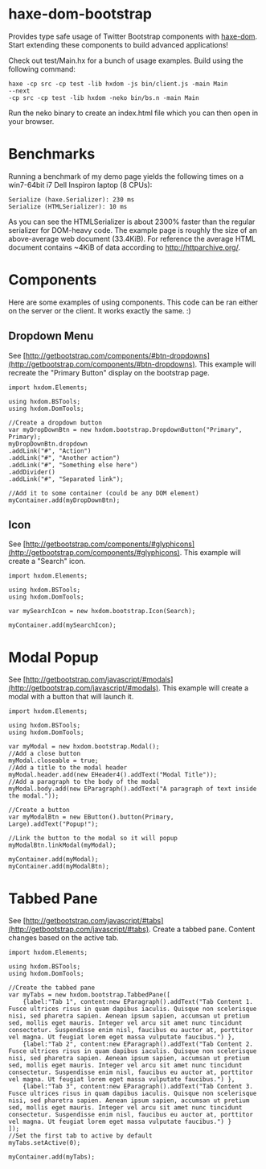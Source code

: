 haxe-dom-bootstrap
==================

Provides type safe usage of Twitter Bootstrap components with [haxe-dom](https://github.com/Blank101/haxe-dom). Start extending these components to build advanced applications!

Check out test/Main.hx for a bunch of usage examples. Build using the following command:

	haxe -cp src -cp test -lib hxdom -js bin/client.js -main Main
	--next
	-cp src -cp test -lib hxdom -neko bin/bs.n -main Main

Run the neko binary to create an index.html file which you can then open in your browser.

Benchmarks
==========

Running a benchmark of my demo page yields the following times on a win7-64bit i7 Dell Inspiron laptop (8 CPUs):

	Serialize (haxe.Serializer): 230 ms
	Serialize (HTMLSerializer): 10 ms

As you can see the HTMLSerializer is about 2300% faster than the regular serializer for DOM-heavy code. The example page is roughly the size of an above-average web document (33.4KiB). For reference the average HTML document contains ~4KiB of data according to http://httparchive.org/.

Components
==========

Here are some examples of using components. This code can be ran either on the server or the client. It works exactly the same. :)

Dropdown Menu
-------------

See [http://getbootstrap.com/components/#btn-dropdowns](http://getbootstrap.com/components/#btn-dropdowns). This example will recreate the "Primary Button" display on the bootstrap page.

	import hxdom.Elements;
	
	using hxdom.BSTools;
	using hxdom.DomTools;
	
	//Create a dropdown button
	var myDropDownBtn = new hxdom.bootstrap.DropdownButton("Primary", Primary);
	myDropDownBtn.dropdown
	.addLink("#", "Action")
	.addLink("#", "Another action")
	.addLink("#", "Something else here")
	.addDivider()
	.addLink("#", "Separated link");
	
	//Add it to some container (could be any DOM element)
	myContainer.add(myDropDownBtn);

Icon
----

See [http://getbootstrap.com/components/#glyphicons](http://getbootstrap.com/components/#glyphicons). This example will create a "Search" icon.

	import hxdom.Elements;
	
	using hxdom.BSTools;
	using hxdom.DomTools;
	
	var mySearchIcon = new hxdom.bootstrap.Icon(Search);
	
	myContainer.add(mySearchIcon);

Modal Popup
===========

See [http://getbootstrap.com/javascript/#modals](http://getbootstrap.com/javascript/#modals). This example will create a modal with a button that will launch it.

	import hxdom.Elements;
	
	using hxdom.BSTools;
	using hxdom.DomTools;
	
	var myModal = new hxdom.bootstrap.Modal();
	//Add a close button
	myModal.closeable = true;
	//Add a title to the modal header
	myModal.header.add(new EHeader4().addText("Modal Title"));
	//Add a paragraph to the body of the modal
	myModal.body.add(new EParagraph().addText("A paragraph of text inside the modal."));
	
	//Create a button
	var myModalBtn = new EButton().button(Primary, Large).addText("Popup!");
	
	//Link the button to the modal so it will popup
	myModalBtn.linkModal(myModal);
	
	myContainer.add(myModal);
	myContainer.add(myModalBtn);

Tabbed Pane
===========

See [http://getbootstrap.com/javascript/#tabs](http://getbootstrap.com/javascript/#tabs). Create a tabbed pane. Content changes based on the active tab.

	import hxdom.Elements;
	
	using hxdom.BSTools;
	using hxdom.DomTools;
	
	//Create the tabbed pane
	var myTabs = new hxdom.bootstrap.TabbedPane([
		{label:"Tab 1", content:new EParagraph().addText("Tab Content 1. Fusce ultrices risus in quam dapibus iaculis. Quisque non scelerisque nisi, sed pharetra sapien. Aenean ipsum sapien, accumsan ut pretium sed, mollis eget mauris. Integer vel arcu sit amet nunc tincidunt consectetur. Suspendisse enim nisl, faucibus eu auctor at, porttitor vel magna. Ut feugiat lorem eget massa vulputate faucibus.") },
		{label:"Tab 2", content:new EParagraph().addText("Tab Content 2. Fusce ultrices risus in quam dapibus iaculis. Quisque non scelerisque nisi, sed pharetra sapien. Aenean ipsum sapien, accumsan ut pretium sed, mollis eget mauris. Integer vel arcu sit amet nunc tincidunt consectetur. Suspendisse enim nisl, faucibus eu auctor at, porttitor vel magna. Ut feugiat lorem eget massa vulputate faucibus.") },
		{label:"Tab 3", content:new EParagraph().addText("Tab Content 3. Fusce ultrices risus in quam dapibus iaculis. Quisque non scelerisque nisi, sed pharetra sapien. Aenean ipsum sapien, accumsan ut pretium sed, mollis eget mauris. Integer vel arcu sit amet nunc tincidunt consectetur. Suspendisse enim nisl, faucibus eu auctor at, porttitor vel magna. Ut feugiat lorem eget massa vulputate faucibus.") }
	]);
	//Set the first tab to active by default
	myTabs.setActive(0);
	
	myContainer.add(myTabs);
